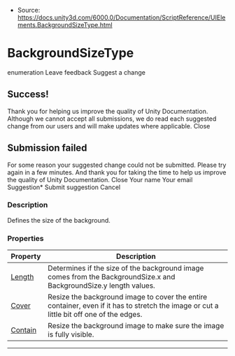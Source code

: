 * Source: https://docs.unity3d.com/6000.0/Documentation/ScriptReference/UIElements.BackgroundSizeType.html

# BackgroundSizeType
enumeration
Leave feedback
Suggest a change
## Success!
Thank you for helping us improve the quality of Unity Documentation. Although we cannot accept all submissions, we do read each suggested change from our users and will make updates where applicable.
Close
## Submission failed
For some reason your suggested change could not be submitted. Please <a>try again</a> in a few minutes. And thank you for taking the time to help us improve the quality of Unity Documentation.
Close
Your name Your email Suggestion* Submit suggestion
Cancel
### Description
Defines the size of the background. 
### Properties
Property | Description  
---|---  
[Length](https://docs.unity3d.com/6000.0/Documentation/ScriptReference/UIElements.BackgroundSizeType.Length.html) |  Determines if the size of the background image comes from the BackgroundSize.x and BackgroundSize.y length values.   
[Cover](https://docs.unity3d.com/6000.0/Documentation/ScriptReference/UIElements.BackgroundSizeType.Cover.html) |  Resize the background image to cover the entire container, even if it has to stretch the image or cut a little bit off one of the edges.   
[Contain](https://docs.unity3d.com/6000.0/Documentation/ScriptReference/UIElements.BackgroundSizeType.Contain.html) |  Resize the background image to make sure the image is fully visible.   
* * *
